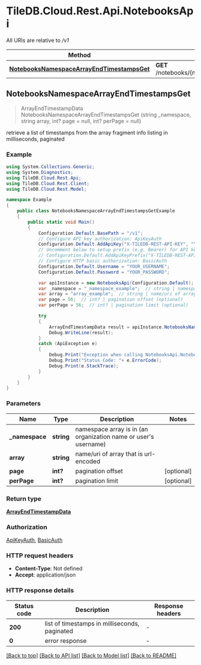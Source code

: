 # TileDB.Cloud.Rest.Api.NotebooksApi

All URIs are relative to */v1*

Method | HTTP request | Description
------------- | ------------- | -------------
[**NotebooksNamespaceArrayEndTimestampsGet**](NotebooksApi.md#notebooksnamespacearrayendtimestampsget) | **GET** /notebooks/{namespace}/{array}/end_timestamps | 



## NotebooksNamespaceArrayEndTimestampsGet

> ArrayEndTimestampData NotebooksNamespaceArrayEndTimestampsGet (string _namespace, string array, int? page = null, int? perPage = null)



retrieve a list of timestamps from the array fragment info listing in milliseconds, paginated

### Example

```csharp
using System.Collections.Generic;
using System.Diagnostics;
using TileDB.Cloud.Rest.Api;
using TileDB.Cloud.Rest.Client;
using TileDB.Cloud.Rest.Model;

namespace Example
{
    public class NotebooksNamespaceArrayEndTimestampsGetExample
    {
        public static void Main()
        {
            Configuration.Default.BasePath = "/v1";
            // Configure API key authorization: ApiKeyAuth
            Configuration.Default.AddApiKey("X-TILEDB-REST-API-KEY", "YOUR_API_KEY");
            // Uncomment below to setup prefix (e.g. Bearer) for API key, if needed
            // Configuration.Default.AddApiKeyPrefix("X-TILEDB-REST-API-KEY", "Bearer");
            // Configure HTTP basic authorization: BasicAuth
            Configuration.Default.Username = "YOUR_USERNAME";
            Configuration.Default.Password = "YOUR_PASSWORD";

            var apiInstance = new NotebooksApi(Configuration.Default);
            var _namespace = "_namespace_example";  // string | namespace array is in (an organization name or user's username)
            var array = "array_example";  // string | name/uri of array that is url-encoded
            var page = 56;  // int? | pagination offset (optional) 
            var perPage = 56;  // int? | pagination limit (optional) 

            try
            {
                ArrayEndTimestampData result = apiInstance.NotebooksNamespaceArrayEndTimestampsGet(_namespace, array, page, perPage);
                Debug.WriteLine(result);
            }
            catch (ApiException e)
            {
                Debug.Print("Exception when calling NotebooksApi.NotebooksNamespaceArrayEndTimestampsGet: " + e.Message );
                Debug.Print("Status Code: "+ e.ErrorCode);
                Debug.Print(e.StackTrace);
            }
        }
    }
}
```

### Parameters


Name | Type | Description  | Notes
------------- | ------------- | ------------- | -------------
 **_namespace** | **string**| namespace array is in (an organization name or user&#39;s username) | 
 **array** | **string**| name/uri of array that is url-encoded | 
 **page** | **int?**| pagination offset | [optional] 
 **perPage** | **int?**| pagination limit | [optional] 

### Return type

[**ArrayEndTimestampData**](ArrayEndTimestampData.md)

### Authorization

[ApiKeyAuth](../README.md#ApiKeyAuth), [BasicAuth](../README.md#BasicAuth)

### HTTP request headers

- **Content-Type**: Not defined
- **Accept**: application/json


### HTTP response details
| Status code | Description | Response headers |
|-------------|-------------|------------------|
| **200** | list of timestamps in milliseconds, paginated |  -  |
| **0** | error response |  -  |

[[Back to top]](#)
[[Back to API list]](../README.md#documentation-for-api-endpoints)
[[Back to Model list]](../README.md#documentation-for-models)
[[Back to README]](../README.md)

